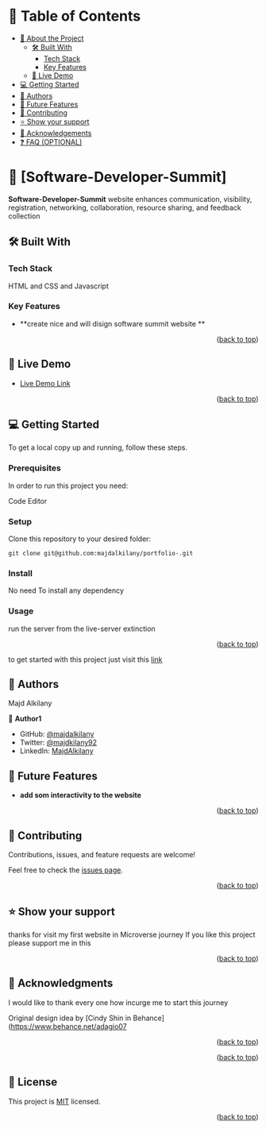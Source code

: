 <a name="readme-top"></a>

# 📗 Table of Contents

- [📖 About the Project](#about-project)
  - [🛠 Built With](#built-with)
    - [Tech Stack](#tech-stack)
    - [Key Features](#key-features)
  - [🚀 Live Demo](#live-demo)
- [💻 Getting Started](#getting-started)
- [👥 Authors](#authors)
- [🔭 Future Features](#future-features)
- [🤝 Contributing](#contributing)
- [⭐️ Show your support](#support)
- [🙏 Acknowledgements](#acknowledgements)
- [❓ FAQ (OPTIONAL)](#faq)

# 📖 [Software-Developer-Summit] <a name="about-project"></a>

**Software-Developer-Summit** website enhances communication, visibility, registration, networking, collaboration, resource sharing, and feedback collection

## 🛠 Built With <a name="Majd Alkilany"></a>

### Tech Stack <a name="HTML &CSS & Javascript"></a>

HTML and CSS and Javascript

### Key Features <a name=""></a>

- **create nice and will disign software summit website **

<p align="right">(<a href="#readme-top">back to top</a>)</p>

## 🚀 Live Demo <a name="live-demo"></a>

- [Live Demo Link](https://majdalkilany.github.io/Software-Developer-Summit/)

<p align="right">(<a href="#readme-top">back to top</a>)</p>

## 💻 Getting Started <a name="getting-started"></a>

To get a local copy up and running, follow these steps.

### Prerequisites

In order to run this project you need:

Code Editor

### Setup

Clone this repository to your desired folder:

`git clone git@github.com:majdalkilany/portfolio-.git`

### Install

No need To install any dependency

### Usage

run the server from the live-server extinction

<p align="right">(<a href="#readme-top">back to top</a>)</p>

to get started with this project just visit this [link](/)

## 👥 Authors <a name="authors"></a>

Majd Alkilany

👤 **Author1**

- GitHub: [@majdalkilany](https://github.com/majdalkilany)
- Twitter: [@majdkilany92](https://twitter.com/majdkilany92)
- LinkedIn: [MajdAlkilany](https://www.linkedin.com/in/majdalkilany/)

## 🔭 Future Features <a name="future-features"></a>

- **add som interactivity to the website**

<p align="right">(<a href="#readme-top">back to top</a>)</p>

## 🤝 Contributing <a name="contributing"></a>

Contributions, issues, and feature requests are welcome!

Feel free to check the [issues page](../../issues/).

<p align="right">(<a href="#readme-top">back to top</a>)</p>

## ⭐️ Show your support <a name="support"></a>

thanks for visit my first website in Microverse journey
If you like this project please support me in this

<p align="right">(<a href="#readme-top">back to top</a>)</p>

## 🙏 Acknowledgments <a name="acknowledgements"></a>

I would like to thank every one how incurge me to start this journey

Original design idea by [Cindy Shin in Behance](https://www.behance.net/adagio07

<p align="right">(<a href="#readme-top">back to top</a>)</p>

<p align="right">(<a href="#readme-top">back to top</a>)</p>

## 📝 License <a name="license"></a>

This project is [MIT](./LICENSE) licensed.

<p align="right">(<a href="#readme-top">back to top</a>)</p>
